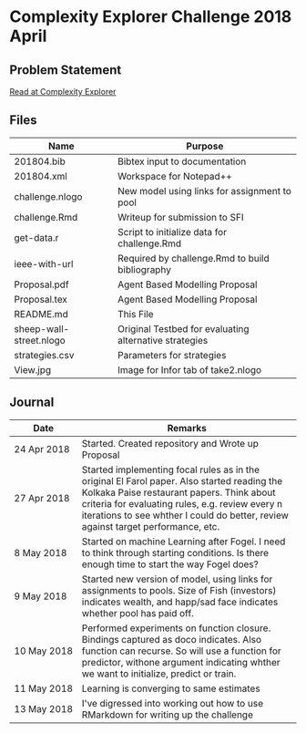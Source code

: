 # Complexity Explorer Challenge 2018 April

## Problem Statement

[Read at Complexity Explorer](https://www.complexityexplorer.org/challenges/2-spring-2018-complexity-challenge/submissions)

  
## Files

| Name | Purpose |
|--------------------|--------------------------------------------------------------------------|
| 201804.bib | Bibtex input to documentation |
| 201804.xml | Workspace for Notepad++ |
| challenge.nlogo | New model using links for assignment to pool |
| challenge.Rmd | Writeup for submission to SFI |
| get-data.r | Script to initialize data for challenge.Rmd |
| ieee-with-url |Required by challenge.Rmd to build bibliography |
| Proposal.pdf | Agent Based Modelling Proposal |
| Proposal.tex | Agent Based Modelling Proposal |
| README.md | This File |
| sheep-wall-street.nlogo | Original Testbed for evaluating alternative strategies |
| strategies.csv | Parameters for strategies |
| View.jpg | Image for Infor tab of take2.nlogo |

## Journal

| Date | Remarks |
|-----------|--------------------------------------------------------------------------------|
|24&nbsp;Apr&nbsp;2018| Started. Created repository and Wrote up Proposal |
| 27 Apr 2018 |Started implementing focal rules as in the original El Farol paper. Also started reading the Kolkaka Paise restaurant papers. Think about criteria for evaluating rules, e.g. review every n iterations to see whther I could do better, review against target performance, etc.|
| 8 May 2018 | Started on machine Learning after Fogel. I need to think through starting conditions. Is there enough time to start the way Fogel does? |
| 9 May 2018 | Started new version of model, using links for assignments to pools. Size of Fish (investors) indicates wealth, and happ/sad face indicates whether pool has paid off.|
| 10&nbsp;May&nbsp;2018| Performed experiments on function closure. Bindings captured as doco indicates. Also function can recurse. So will use a function for predictor, withone argument indicating whther we want to initialize, predict or train.|
| 11 May 2018 | Learning is converging to same estimates |
| 13 May 2018 | I've digressed into working out how to use RMarkdown for writing up the challenge|



